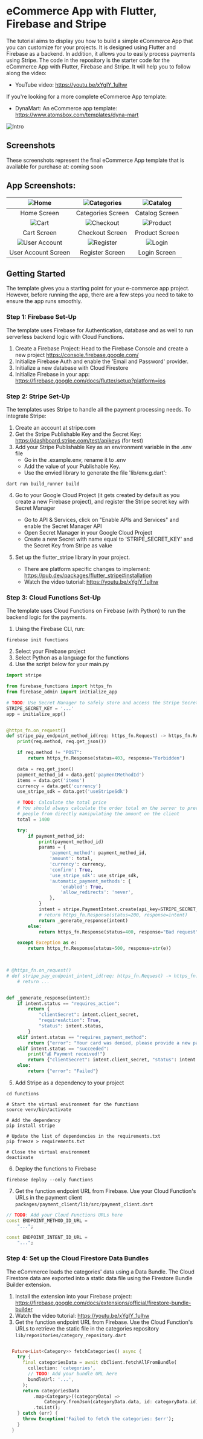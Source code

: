 # eCommerce App with Flutter, Firebase and Stripe
The tutorial aims to display you how to build a simple eCommerce App that you can customize for your projects. It is designed using Flutter and Firebase as a backend. In addition, it allows you to easily process payments using Stripe.
The code in the repository is the starter code for the eCommerce App with Flutter, Firebase and Stripe. It will help you to follow along the video:
- YouTube video: https://youtu.be/xYgIY_1ulhw

If you're looking for a more complete eCommerce App template:
- DynaMart: An eCommerce app template: https://www.atomsbox.com/templates/dyna-mart

![Intro](screenshots/ecommerce.png) 


## Screenshots
These screenshots represent the final eCommerce App template that is available for purchase at: coming soon 

## App Screenshots: 
|![Home](screenshots/ecommerce-home.png) | ![Categories](screenshots/ecommerce-categories.png) | ![Catalog](screenshots/ecommerce-catalog-screen.png) |
|:---:|:---:|:---:|
| Home Screen | Categories Screen | Catalog Screen |
| ![Cart](screenshots/ecommerce-cart.png) | ![Checkout](screenshots/ecommerce-checkout.png) | ![Product](screenshots/ecommerce-product-screen.png) |
| Cart Screen | Checkout Screen | Product Screen|
| ![User Account](screenshots/ecommerce-user-account.png) | ![Register](screenshots/ecommerce-register.png) | ![Login](screenshots/ecommerce-login.png) |
| User Account Screen | Register Screen | Login Screen|



## Getting Started
The template gives you a starting point for your e-commerce app project. However, before running the app, there are a few  steps you need to take to ensure the app runs smoothly.

### Step 1: Firebase Set-Up
The template uses Firebase for Authentication, database and as well to run serverless backend logic with Cloud Functions.
1. Create a Firebase Project: Head to the Firebase Console and create a new project https://console.firebase.google.com/
2. Initialize Firebase Auth and enable the 'Email and Password' provider. 
3. Initialize a new database with Cloud Firestore
4. Initialize Firebase in your app: https://firebase.google.com/docs/flutter/setup?platform=ios

### Step 2: Stripe Set-Up
The templates uses Stripe to handle all the payment processing needs. To integrate Stripe:
1. Create an account at stripe.com
2. Get the Stripe Publishable Key and the Secret Key: https://dashboard.stripe.com/test/apikeys (for test)
3. Add your Stripe Publishable Key as an environment variable in the .env file
    - Go in the .example.env, rename it to .env
    - Add the value of your Publishable Key.
    - Use the envied library to generate the file 'lib/env.g.dart':

```shell 
dart run build_runner build
```

4. Go to your Google Cloud Project (it gets created by default as you create a new Firebase project), and register the Stripe secret key with Secret Manager
    - Go to API & Services, click on "Enable APIs and Services" and enable the Secret Manager API 
    - Open Secret Manager in your Google Cloud Project
    - Create a new Secret with name equal to 'STRIPE_SECRET_KEY' and the Secret Key from Stripe as value

5. Set up the flutter_stripe library in your project. 
    - There are platform specific changes to implement: https://pub.dev/packages/flutter_stripe#installation
    - Watch the video tutorial: https://youtu.be/xYgIY_1ulhw

### Step 3: Cloud Functions Set-Up
The template uses Cloud Functions on Firebase (with Python) to run the backend logic for the payments. 

1. Using the Firebase CLI, run: 
```shell 
firebase init functions 
```
2. Select your Firebase project
3. Select Python as a language for the functions
4. Use the script below for your main.py

```python
import stripe 

from firebase_functions import https_fn
from firebase_admin import initialize_app

# TODO: Use Secret Manager to safely store and access the Stripe Secret Key
STRIPE_SECRET_KEY = '...'
app = initialize_app()


@https_fn.on_request()
def stripe_pay_endpoint_method_id(req: https_fn.Request) -> https_fn.Response:
    print(req.method, req.get_json())

    if req.method != "POST":
        return https_fn.Response(status=403, response="Forbidden")

    data = req.get_json()
    payment_method_id = data.get('paymentMethodId')
    items = data.get('items')
    currency = data.get('currency')
    use_stripe_sdk = data.get('useStripeSdk')

    # TODO: Calculate the total price
    # You should always calculate the order total on the server to prevent
    # people from directly manipulating the amount on the client
    total = 1400

    try: 
        if payment_method_id:
            print(payment_method_id)
            params = {
                'payment_method': payment_method_id,
                'amount': total,
                'currency': currency,
                'confirm': True,
                'use_stripe_sdk': use_stripe_sdk,
                'automatic_payment_methods': {
                    'enabled': True,
                    'allow_redirects': 'never',
                },
            }
            intent = stripe.PaymentIntent.create(api_key=STRIPE_SECRET_KEY, **params)
            # return https_fn.Response(status=200, response=intent)
            return _generate_response(intent)
        else:
            return https_fn.Response(status=400, response="Bad request")

    except Exception as e: 
        return https_fn.Response(status=500, response=str(e))

        

# @https_fn.on_request()
# def stripe_pay_endpoint_intent_id(req: https_fn.Request) -> https_fn.Response:
    # return ...


def _generate_response(intent):
    if intent.status == "requires_action":
        return {
            "clientSecret": intent.client_secret,
            "requiresAction": True,
            "status": intent.status,
        }
    elif intent.status == "requires_payment_method":
        return {"error": "Your card was denied, please provide a new payment method"}
    elif intent.status == "succeeded":
        print("💰 Payment received!")
        return {"clientSecret": intent.client_secret, "status": intent.status}
    else:
        return {"error": "Failed"}
```

5. Add Stripe as a dependency to your project
```shell
cd functions

# Start the virtual environment for the functions
source venv/bin/activate

# Add the dependency 
pip install stripe

# Update the list of dependencies in the requirements.txt
pip freeze > requirements.txt

# Close the virtual environment
deactivate

```

6. Deploy the functions to Firebase
```shell
firebase deploy --only functions
```


7. Get the function endpoint URL from Firebase. Use your Cloud Function's URLs in the payment client `packages/payment_client/lib/src/payment_client.dart`

```dart
// TODO: Add your Cloud Functions URLs here
const ENDPOINT_METHOD_ID_URL =
    "...";

const ENDPOINT_INTENT_ID_URL =
    "...";
```

### Step 4: Set up the Cloud Firestore Data Bundles
The eCommerce loads the categories' data using a Data Bundle. The Cloud Firestore data are exported into a static data file using the Firestore Bundle Builder extension. 

1. Install the extension into your Firebase project: https://firebase.google.com/docs/extensions/official/firestore-bundle-builder
2. Watch the video tutorial: https://youtu.be/xYgIY_1ulhw
3. Get the function endpoint URL from Firebase. Use the Cloud Function's URLs to retrieve the static file in the categories repository `lib/repositories/category_repository.dart`

```dart

  Future<List<Category>> fetchCategories() async {
    try {
      final categoriesData = await dbClient.fetchAllFromBundle(
        collection: 'categories',
        // TODO: Add your bundle URL here
        bundleUrl: '...',
      );
      return categoriesData
          .map<Category>((categoryData) =>
              Category.fromJson(categoryData.data, id: categoryData.id))
          .toList();
    } catch (err) {
      throw Exception('Failed to fetch the categories: $err');
    }
  }
```


